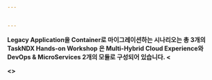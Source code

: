 ```yaml
---


---
```


<p><strong>Legacy Application을 Container로 마이그레이션하는 시나리오는 총 3개의 TaskNDX Hands-on Workshop 은 Multi-Hybrid Cloud Experience와 DevOps &amp; MicroServices  2개의 모듈로 구성되어 있습니다.</>
<</p>
<><a href="https://github.com/netappkr/NDX_Handsonworkshop-/ 구현</a></>
<AWS, Azure) 확장</li>
</ua>

<!--stackedit_data:
eyJoaXN0b3J5IjpbLTEyNDU4NDc1MTFdfQ==
-->